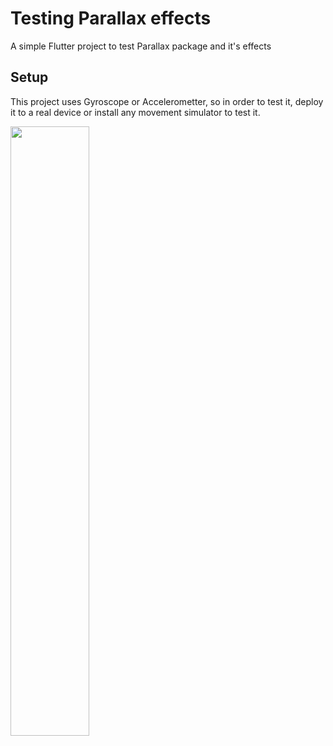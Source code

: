 # Testing Parallax effects

A simple Flutter project to test Parallax package and it's effects

## Setup

This project uses Gyroscope or Accelerometter, so in order to test it, deploy it
to a real device or install any movement simulator to test it.

<img src="./Gyroscope.gif" width="50%" height="50%" />
